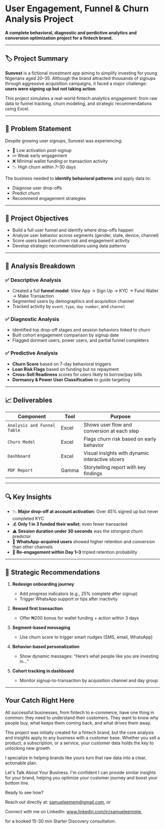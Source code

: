 # User Engagement, Funnel & Churn Analysis Project 

**A complete behavioral, diagnostic and perdictive analytics and conversion optimization project for a fintech brand.**

---

## 🏷️ Project Summary

**Sunvest** is a fictional investment app aiming to simplify investing for young Nigerians aged 20–35. Although the brand attracted thousands of signups through aggressive acquisition campaigns, it faced a major challenge: **users were signing up but not taking action**.

This project simulates a real-world fintech analytics engagement: from raw data to funnel tracking, churn modeling, and strategic recommendations using Excel.

---

## 🎯 Problem Statement

Despite growing user signups, Sunvest was experiencing:

- 🚫 Low activation post-signup  
- 💤 Weak early engagement  
- ❌ Minimal wallet funding or transaction activity  
- 📉 High churn within 7–30 days

The business needed to **identify behavioral patterns** and apply data to:
- Diagnose user drop-offs  
- Predict churn  
- Recommend engagement strategies

---

## 🧠 Project Objectives

- Build a full user funnel and identify where drop-offs happen  
- Analyze user behavior across segments (gender, state, device, channel)  
- Score users based on churn risk and engagement activity  
- Develop strategic recommendations using data patterns

---

## 🧩 Analysis Breakdown

### ✅ Descriptive Analysis
- Created a full **funnel model**: View App → Sign Up → KYC → Fund Wallet → Make Transaction  
- Segmented users by demographics and acquisition channel  
- Tracked activity by `event_type`, `day number`, and `channel`

### ✅ Diagnostic Analysis
- Identified top drop-off stages and session behaviors linked to churn  
- Built cohort engagement comparison by signup date  
- Flagged dormant users, power users, and partial funnel completers

### ✅ Predictive Analysis
- **Churn Score** based on 7-day behavioral triggers  
- **Loan Risk Flags** based on funding but no repayment  
- **Cross-Sell Readiness** scores for users likely to borrow/pay bills  
- **Dormancy & Power User Classification** to guide targeting

---

## 📈 Deliverables

| Component        | Tool     | Purpose                                      |
|------------------|----------|----------------------------------------------|
| `Analysis and Funnel Table`   | Excel    | Shows user flow and conversion at each step |
| `Churn Model`    | Excel    | Flags churn risk based on early behavior     |
| `Dashboard`      | Excel | Visual insights with dynamic interactive slicers     |
| `PDF Report`     | Gamma    | Storytelling report with key findings        |

---

## 🔍 Key Insights

- 📉 **Major drop-off at account activation:** Over 45% signed up but never completed KYC  
- 💰 **Only 1 in 3 funded their wallet**; even fewer transacted  
- ⚠️ **Session duration under 30 seconds** was the strongest churn predictor  
- 📱 **WhatsApp-acquired users** showed higher retention and conversion than other channels  
- 🔄 **Re-engagement within Day 1–3** tripled retention probability

---

## 🧭 Strategic Recommendations

1. **Redesign onboarding journey**
   - Add progress indicators (e.g., 25% complete after signup)
   - Trigger WhatsApp support or tips after inactivity

2. **Reward first transaction**
   - Offer ₦200 bonus for wallet funding + action within 3 days

3. **Segment-based messaging**
   - Use churn score to trigger smart nudges (SMS, email, WhatsApp)

4. **Behavior-based personalization**
   - Show dynamic messages: “Here’s what people like you are investing in…”

5. **Cohort tracking in dashboard**
   - Monitor signup-to-transaction by acquisition channel and day group

---

## Your Catch Right Here 

All successful businesses, from fintech to e-commerce, have one thing in common: they need to understand their customers. They want to know why people buy, what keeps them coming back, and what drives them away.

This project was initially created for a fintech brand, but the core analysis and insights apply to any business with a customer base. Whether you sell a product, a subscription, or a service, your customer data holds the key to unlocking new growth.

I specialize in helping brands like yours turn that raw data into a clear, actionable plan.

Let's Talk About Your Business.
I'm confident I can provide similar insights for your brand, helping you optimize your customer journey and boost your bottom line.

Ready to see how?

 Reach out directly at: samueleemem@gmail.com, or

Connect with me on LinkedIn: www.linkedin.com/in/samueleemmie,

for a booked 15-30 min Starter  Discovery consultation.

